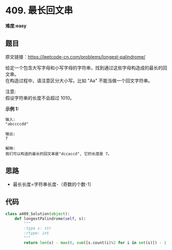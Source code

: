 # 409. 最长回文串
**难度:easy**
## 题目
原文链接：https://leetcode-cn.com/problems/longest-palindrome/

给定一个包含大写字母和小写字母的字符串，找到通过这些字母构造成的最长的回文串。  
在构造过程中，请注意区分大小写。比如 "Aa" 不能当做一个回文字符串。

注意:  
假设字符串的长度不会超过 1010。

**示例 1:**
```
输入:
"abccccdd"

输出:
7

解释:
我们可以构造的最长的回文串是"dccaccd", 它的长度是 7。
```
## 思路
* 最长长度=字符串长度-（奇数的个数-1）

## 代码
```python
class a409_Solution(object):
    def longestPalindrome(self, s):
        """
        :type s: str
        :rtype: int
        """
        return len(s) - max(0, sum([s.count(i)%2 for i in set(s)]) - 1 )
```

